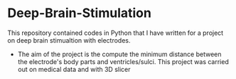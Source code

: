 # Deep-Brain-Stimulation
This repository contained codes in Python that I have written for a project on deep brain stimualtion with electrodes. 

- The aim of the project is the compute the minimum distance between the electrode's body parts and ventricles/sulci. This project was carried out on medical data and with 3D slicer
